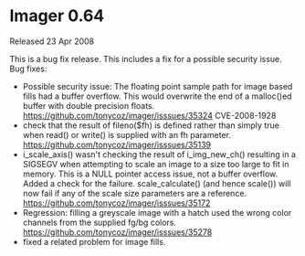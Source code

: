 # Imager 0.64

Released 23 Apr 2008

This is a bug fix release. This includes a fix for a possible security issue.
Bug fixes:
- Possible security issue: The floating point sample path for image based fills had a buffer overflow. This would overwrite the end of a malloc()ed buffer with double precision floats. https://github.com/tonycoz/imager/isssues/35324 CVE-2008-1928 
- check that the result of fileno($fh) is defined rather than simply true when read() or write() is supplied with an fh parameter. https://github.com/tonycoz/imager/isssues/35139 
- i_scale_axis() wasn't checking the result of i_img_new_ch() resulting in a SIGSEGV when attempting to scale an image to a size too large to fit in memory. This is a NULL pointer access issue, not a buffer overflow. Added a check for the failure. scale_calculate() (and hence scale()) will now fail if any of the scale size parameters are a reference. https://github.com/tonycoz/imager/isssues/35172 
- Regression: filling a greyscale image with a hatch used the wrong color channels from the supplied fg/bg colors. https://github.com/tonycoz/imager/isssues/35278 
- fixed a related problem for image fills.